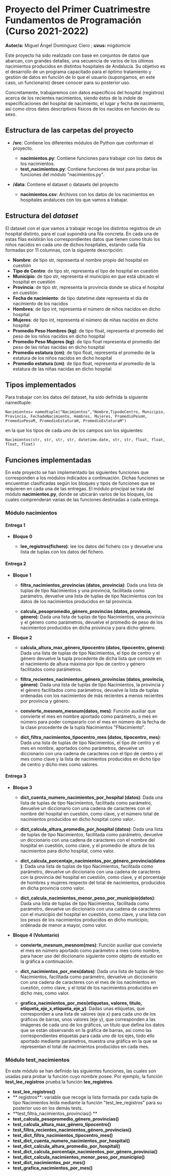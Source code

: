 # Proyecto del Primer Cuatrimestre Fundamentos de Programación (Curso 2021-2022)
**Autor/a:** Miguel Ángel Domínguez Ciero ; **uvus:** migdomcie


Este proyecto ha sido realizado con base en conjuntos de datos que abarcan, con grandes detalles, una secuencia de varios de los últimos nacimientos producidos en distintos hospitales de Andalucía. Su objetivo es el desarrollo de un programa capacitado para el óptimo tratamiento y gestión de datos en función de lo que el usuario (supongamos, en este caso, un funcionario) desee conocer para su posterior uso.

Concretamente, trabajaremos con datos específicos del hospital (registros) acerca de los recientes nacimientos, siendo éstos de la índole de especificaciones del hospital de nacimiento, el lugar y fecha de nacimiento, así como otros datos descriptivos físicos de los nacidos en función de su sexo.

    
## Estructura de las carpetas del proyecto

* **/src**: Contiene los diferentes módulos de Python que conforman el proyecto.
    * **nacimientos.py**: Contiene funciones para trabajar con los datos de los nacimientos.
    * **test_nacimientos.py**: Contiene funciones de test para probar las funciones del módulo "nacimientos.py".
    
* **/data**: Contiene el dataset o datasets del proyecto
    * **nacimientos.csv**: Archivos con los datos de los nacimientos en hospitales andaluces con los que vamos a trabajar.
    
    
## Estructura del *dataset*

El dataset con el que vamos a trabajar recoge los distintos registros de un hospital distinto, para el cual supondrá una fila concreta. En cada una de estas filas existirán los correspondientes datos que tienen como título los niños nacidos en cada uno de dichos hospitales, estando cada fila formadas por 11 columnas, con la siguiente descripción:

* **Nombre**: de tipo str, representa el nombre propio del hospital en cuestión 
* **Tipo de Centro**: de tipo str, representa el tipo de hospital en cuestión 
* **Municipio**: de tipo str, representa el municipio en que está ubicado el hospital en cuestión
* **Provincia**: de tipo str, representa la provincia donde se ubica el hospital en cuestión
* **Fecha de nacimiento**: de tipo datetime.date representa el día de nacimiento de los nacidos
* **Hombres**: de tipo int, representa el número de niños nacidos en dicho hospital
* **Mujeres**: de tipo int, representa el número de niñas nacidos en dicho hospital
* **Promedio Peso Hombres (kg)**: de tipo float, representa el promedio del peso de los niños nacidos en dicho hospital
* **Promedio Peso Mujeres (kg)**: de tipo float representa el promedio del peso de las niñas nacidas en dicho hospital
* **Promedio estatura (cm)**: de tipo float, representa el promedio de la estatura de los niños nacidos en dicho hospital 
* **Promedio estatura (cm)**: de tipo float, representa el promedio de la estatura de las niñas nacidas en dicho hospital


## Tipos implementados



Para trabajar con los datos del dataset, ha sido definida la siguiente namedtuple:

`Nacimientos= namedtuple("Nacimientos","Nombre,TipodeCentro, Municipio, Provincia, FechadeNacimiento, Hombres, Mujeres, PromedioPesoH, PromedioPesoM, PromedioEstaturaH, PromedioEstaturaM")`

en la que los tipos de cada uno de los campos son los siguientes:

`Nacimientos(str, str, str, str, datetime.date, str, str, float, float, float, float)`


## Funciones implementadas

En este proyecto se han implementado las siguientes funciones que corresponden a los módulos indicados a continuación. Dichas funciones se encuentran clasificadas según los bloques y tipos de funciones que se requieren en cada una de las entregas. El módulo principal se trata del módulo **nacimientos.py**, donde se ubicarán varios de los bloques, los cuales comprenderan varias de las funciones destinadas a cada entrega.

### Módulo nacimientos

#### Entrega 1

* **Bloque 0**  

    * **lee_registros(fichero)**: lee los datos del fichero csv y devuelve una lista de tuplas con los datos del fichero.
     
#### Entrega 2

 * **Bloque 1**
 
    * **filtra_nacimientos_provincias (datos, provincia)**: Dada una lista de tuplas de tipo Nacimientos y una provincia, facilitada como parámetro, devuelve una lista de tuplas de tipo Nacimientos con los datos de los nacimientos producidos en tal provincia.
     
    * **calcula_pesopromedio_género_provincias (datos, provincia, género)**: Dada una lista de tuplas de tipo Nacimientos, una provincia y el género como parámetros, devuelve el promedio de peso de los nacimientos producidos en dicha provincia y para dicho género.
     
 
 * **Bloque 2**
     
     * **calcula_altura_max_género_tipocentro (datos, tipocentro, género)**: Dada una lista de tuplas de tipo Nacimientos, el tipo de centro y el género devuelve la tupla procedente de dicha lista que consiste en el nacimiento de altura máxima por tipo de centro y género facilitados como parámetros.
     
     * **filtra_recientes_nacimientos_género_provincias (datos, provincia, género)**: Dada una lista de tuplas de tipo Nacimientos, la provincia y el género facilitados como parámetros, devuelve la lista de tuplas ordenadas con los nacimientos de más recientes a menos recientes por provincia y género.
     
     * **convierte_mesnom_mesnum(datos, mes)**: Función auxiliar que convierte el mes en nombre aportado como parámetro, a mes en número para poder compararlo con el mes en número de la fecha de la clase procedente de la tupla Nacimientos "FNacimiento".
    
     * **dict_filtra_nacimientos_tipocentro_mes (datos, tipocentro, mes)**: Dada una lista de  tuplas de tipo Nacimientos, el tipo de centro y el mes en nombre, aportados como parámetros, devuelve un diccionario con una cadena de caracteres con el tipo de centro y el mes como clave y la lista de nacimientos producidos en dicho tipo de centro y dicho mes como valores.

#### Entrega 3

 * **Bloque 3**
 	
    * **dict_cuenta_numero_nacimientos_por_hospital (datos)**: Dada una lista de  tuplas de tipo Nacimientos, facilitada como parámetro, devuelve un diccionario con una cadena de caracteres con el nombre del hospital en cuestión, como clave, y el número total de nacimientos producidos en dicho hospital como valor..
    * **dict_calcula_altura_promedio_por_hospital (datos)**: Dada una lista de  tuplas de tipo Nacimientos, facilitada como parámetro, devuelve un diccionario con una cadena de caracteres con el nombre del hospital en cuestión, como clave, y el promedio de altura de los nacimientos para dicho hospital, como valor.	

    * **dict_calcula_porcentaje_nacimientos_por_género_provincia(datos)**: Dada una lista de  tuplas de tipo Nacimientos, facilitada como parámetro, devuelve un diccionario con una cadena de caracteres con la provincia del hospital en cuestión, como clave, y el porcentaje de hombres y mujeres respecto del total de nacimientos, producidos en dicha provincia como valor.
    
    * **dict_calcula_nacimientos_menor_peso_por_municipio(datos)**:  Dada una lista de  tuplas de tipo Nacimientos, facilitada como parámetro, devuelve un diccionario con una cadena de caracteres con el municipio del hospital en cuestión, como clave, y una lista con los pesos de los nacimientos producidos en dicho municipio, ordenada de menor a mayor, como valor. 

 
 * **Bloque 4 (Voluntario)**
 	
    * **convierte_mesnum_mesnom(mes)**: Función auxiliar que convierte el mes en número aportado como parámetro a mes como nombre, para hacer uso del diccionario siguiente como objeto de estudio en la gráfica a continuación.

    * **dict_nacimientos_por_mes(datos)**: Dada una lista de  tuplas de tipo Nacimientos, facilitada como parámetro, devuelve un diccionario con una cadena de caracteres con el mes de los nacimientos en cuestión, como clave, y el total de los nacimientos producidos en dicho mes, como valor.

    * **grafica_nacimientos_por_mes(etiquetas, valores, titulo, etiqueta_eje_x,etiqueta_eje_y)**: Dadas unas etiquetas, que corresponden a una lista de valores (eje x) para cada uno de los gráficos de barras, unos valores (eje y), que corresponden a las imágenes de cada uno de los gráficos, un título que defina los datos que se están observando en la gráfica de barras, así como las correspondientes etiquetas para cada uno de los ejes, todo ello aportado mediante parámetros, muestra una gráfica en la que se representan el total de nacimientos producidos en cada mes.


### Módulo test_nacimientos

En este módulo se han definido las siguientes funciones, las cuales son usadas para probar la función cuyo nombre posee. Por ejemplo, la función **test_lee_registros** prueba la función **lee_registros**.

* **test_lee_registros()**
* ** registros**: variable que recoge la lista formada por cada tupla de tipo Nacimientos leída mediante la función "test_lee_registros" para su posterior uso en los demás tests.
* **test_filtra_nacimientos_provincias() **
* **test_calcula_pesopromedio_género_provincias()**
* **test_calcula_altura_max_género_tipocentro()**
* **test_filtra_recientes_nacimientos_género_provincias()**
* **test_dict_filtra_nacimientos_tipocentro_mes()**
* **test_dict_cuenta_numero_nacimientos_por_hospital()**
* **test_dict_calcula_altura_promedio_por_hospital()**
* **test_dict_calcula_porcentaje_nacimientos_por_género_provincia()**
* **test_dict_calcula_nacimientos_menor_peso_por_municipio()**
* **test_dict_nacimientos_por_mes()**
* **test_grafica_nacimientos_por_mes()**
